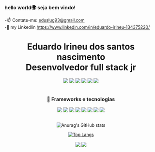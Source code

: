 
<h3 > hello world🌍 seja bem vindo!</h3>


  
 -📫 Contate-me: eduslug93@gmail.com <br>
 -🔗 my Linkedlin https://www.linkedin.com/in/eduardo-irineu-134375220/  



<h1 align="center">Eduardo Irineu dos santos nascimento <br> Desenvolvedor full stack jr</h1>

 <div align="center">

  <span>

   <img src="https://img.shields.io/badge/JavaScript-F7DF1E?style=for-the-badge&logo=javascript&logoColor=black"/>

   <img src="https://img.shields.io/badge/HTML5-E34F26?style=for-the-badge&logo=html5&logoColor=white"/>

   <img src="https://img.shields.io/badge/CSS3-1572B6?style=for-the-badge&logo=css3&logoColor=white"/>

   <img src="https://img.shields.io/badge/Java-ED8B00?style=for-the-badge&logo=java&logoColor=white"/>

   <img src="https://img.shields.io/badge/C%23-239120?style=for-the-badge&logo=c-sharp&logoColor=white"/>
   
   <img src="https://img.shields.io/badge/Python-3776AB?style=for-the-badge&logo=python&logoColor=white"/>
   
  </span>

 </div>

</br>

<h3 align="center"> 🚀 Frameworks e tecnologias</h3>

<div align="center">

 <span>

  <img src="https://img.shields.io/badge/React-20232A?style=for-the-badge&logo=react&logoColor=61DAFB"/>

  <img src="https://img.shields.io/badge/Django-092E20?style=for-the-badge&logo=django&logoColor=green"/>

  <img src="https://img.shields.io/badge/jQuery-0769AD?style=for-the-badge&logo=jquery&logoColor=white"/>

  <img src="https://img.shields.io/badge/Node.js-339933?style=for-the-badge&logo=nodedotjs&logoColor=white"/>

  <img src="https://img.shields.io/badge/Bootstrap-563D7C?style=for-the-badge&logo=bootstrap&logoColor=white"/>  

  <img src="https://img.shields.io/badge/React_Native-20232A?style=for-the-badge&logo=react&logoColor=61DAFB"/>

  <img src="https://img.shields.io/badge/firebase-ffca28?style=for-the-badge&logo=firebase&logoColor=black"/>  

  <img src="https://img.shields.io/badge/Docker-2CA5E0?style=for-the-badge&logo=docker&logoColor=white"/>

 </span>

</div>

</br>

<div align="center">


<div align="center">

 ![Anurag's GitHub stats](https://github-readme-stats.vercel.app/api?username=anuraghazra&show_icons=true&theme=radical)
 
[![Top Langs](https://github-readme-stats.vercel.app/api/top-langs/?username=anuraghazra&layout=compact)](https://github.com/anuraghazra/github-readme-stats)
  
 <a href="https://github.com/anuraghazra/github-readme-stats">
  <img align="center" src="https://github-readme-stats.vercel.app/api/pin/?username=anuraghazra&repo=github-readme-stats" />
</a>
 
 <a href="https://github.com/anuraghazra/convoychat">
  <img align="center" src="https://github-readme-stats.vercel.app/api/pin/?username=anuraghazra&repo=convoychat" />
</a>
  

 <p align="left">

 
 <span>  


 </span>

</div>

</br>

</br>

<div align="center">
